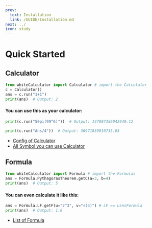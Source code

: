 ```yaml
---
prev:
  text: Installation
  link: /GUIDE/Installation.md
next: ../
icon: study
---
```

# Quick Started
## Calculator
```python
from whiteCalculator import Calculator # import the Calculator
c = Calculator()
ans = c.run("1+1")
print(ans)  # Output: 2
```
#### You can use this as your calculator:
```python
print(c.run("50pi(99^6)"))  # Output: 147887356042940.12

print(c.run("Ans/4"))  # Output: 36971839010735.03
```
- [Config of Calculator](/docs/Calculator/#attributes)
- [All Symbol you can use Calculator](/docs/Others/#all-symbols-and-functions-you-can-use-in-calculator)

## Formula
```python
from whiteCalculator import Formula # import the Formulas
ans = Formula.PythagorasTheorem.getC(a=3, b=4)
print(ans)  # Output: 5
```
#### You can even calculate it like this:
```python
ans = Formula.LF.getF(u="2^3", v="√(4)") # LF == LensFormula
print(ans)  # Output: 1.6
```
- [List of Formula](/docs/Formula/#class-formulas)
